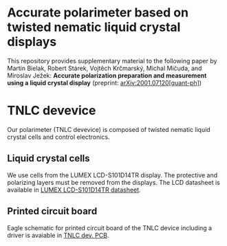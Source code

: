 # Accurate polarimeter based on twisted nematic liquid crystal displays
This repository provides supplementary material to the following paper by Martin Bielak, Robert Stárek, Vojtěch Krčmarský, Michal Mičuda, and Miroslav Ježek:
**Accurate polarization preparation and measurement using a liquid crystal display** (preprint: [arXiv:2001.07120[quant-ph]](https://arxiv.org/abs/2001.07120))

# TNLC devevice
Our polarimeter (TNLC devevice) is composed of twisted nematic liquid crystal cells and control electronics.
## Liquid crystal cells
We use cells from the LUMEX LCD-S101D14TR display. The protective and polarizing layers must be removed from the displays. The LCD datasheet is available in [LUMEX LCD-S101D14TR datasheet](https://github.com/BielakM/polarimeter/tree/master/LUMEX%20LCD-S101D14TR%20datasheet).
## Printed circuit board
Eagle schematic for printed circuit board of the TNLC device including a driver is avaiable in [TNLC dev. PCB](https://github.com/BielakM/polarimeter_DEMO/blob/master/TNLC%20dev.%20PCB).
